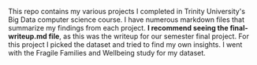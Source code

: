 This repo contains my various projects I completed in Trinity University's Big Data computer science course. I have numerous markdown files that summarize my findings from each project. **I recommend seeing the final-writeup.md file**, as this was the writeup for our semester final project. For this project I picked the dataset and tried to find my own insights. I went with the Fragile Families and Wellbeing study for my dataset.
